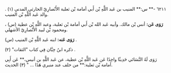 ٦٢١١ -** س:** المنيب بن عَبد اللَّهِ بْن أَبي أمامة بْن ثعلبة الأَنْصارِيّ الحارثي المدني (١) . والد عَبد اللَّهِ بْن المنيب.

**رَوَى عَن:** أنس بْن مالك. وأبيه عَبد الله بْن أَبي أمامة بْن ثعلبة، وعبد اللَّهِ بْن عطية (س) ، ومحمود بْن لبيد الأَنْصارِيّ الأشهلي.

**رَوَى عَنه:** ابنه عَبد اللَّهِ بْن المنيب (س) .

ذكره ابنُ حِبَّان فِي كتاب "الثقات" (٢) .

رَوَى لَهُ النَّسَائي حَدِيثًا واحِدًا عَن عَبد اللَّهِ بْن عطية، عن عَبد اللَّهِ بن أنيس،** عَن أَبِي أمامة بْن ثعلبة:** من حلف عند منبري هَذَا ... " (٣) الحديث.